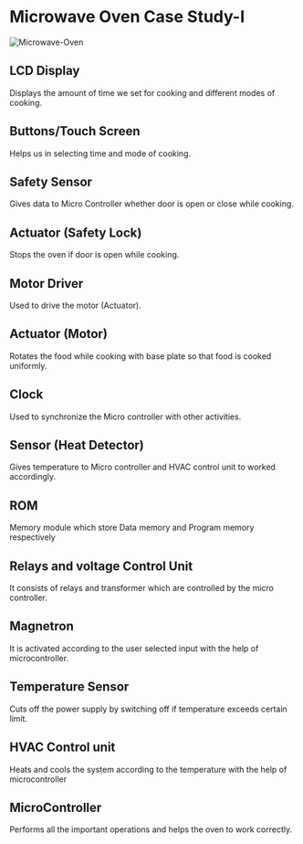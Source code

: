 # Microwave Oven Case Study-I

![Microwave-Oven](https://user-images.githubusercontent.com/98881640/154886821-fbe6f7f2-7ec0-4587-918a-93d98e401772.png)

## LCD Display

Displays the amount of time we set for cooking and different modes of cooking.

## Buttons/Touch Screen 

Helps us in selecting time and mode of cooking.

## Safety Sensor

Gives data to Micro Controller whether door is open or close while cooking. 
## Actuator (Safety Lock)

Stops the oven if door is open while cooking.

## Motor Driver

Used to drive the motor (Actuator).

## Actuator (Motor)

Rotates the food while cooking with base plate so that food is cooked uniformly.

## Clock
Used to synchronize the Micro controller with other activities.

## Sensor (Heat Detector)
Gives temperature to Micro controller and HVAC control unit to worked accordingly.

## ROM
Memory module which store Data memory and Program memory respectively

## Relays and voltage Control Unit
It consists of relays and transformer which are controlled by the micro controller.

## Magnetron
It is activated according to the user selected input with the help of microcontroller.

## Temperature Sensor
Cuts off the power supply by switching off if temperature exceeds certain limit.

## HVAC Control unit
Heats and cools the system according to the temperature with the help of microcontroller

## MicroController
Performs all the important operations and helps the oven to work correctly.
